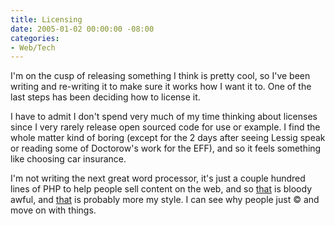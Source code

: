 ```yaml
---
title: Licensing
date: 2005-01-02 00:00:00 -08:00
categories:
- Web/Tech
---
```


<p>
I'm on the cusp of releasing something I think is pretty cool, so I've been writing and re-writing it to make sure it works how I want it to. One of the last steps has been deciding how to license it.
</p>
<p>
I have to admit I don't spend very much of my time thinking about licenses since I very rarely release open sourced code for use or example. I find the whole matter kind of boring (except for the 2 days after seeing Lessig speak or reading some of Doctorow's work for the EFF), and so it feels something like choosing car insurance.
</p>
<p>
I'm not writing the next great word processor, it's just a couple hundred lines of PHP to help people sell content on the web, and so  <a href="http://www.gnu.org/licenses/gpl.txt">that</a> is bloody awful, and <a href="http://creativecommons.org/license/">that</a> is probably more my style. I can see why people just &copy; and move on with things.
</p>

